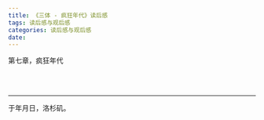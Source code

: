 ```yaml
---
title: 《三体 - 疯狂年代》读后感
tags: 读后感与观后感
categories: 读后感与观后感
date: 
---
```


第七章，疯狂年代

<br>

<br>

------

于年月日，洛杉矶。
